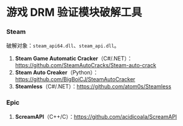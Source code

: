 # 游戏 DRM 验证模块破解工具

### Steam

破解对象：`steam_api64.dll`、`steam_api.dll`。

1. **Steam Game Automatic Cracker**（C#/.NET）：https://github.com/SteamAutoCracks/Steam-auto-crack
2. **Steam Auto Creaker**（Python）：https://github.com/BigBoiCJ/SteamAutoCracker
3. **Steamless**（C#/.NET）：https://github.com/atom0s/Steamless


### Epic

1. **ScreamAPI**（C++/C）：https://github.com/acidicoala/ScreamAPI
